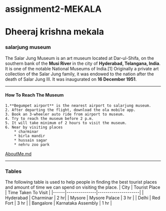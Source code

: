 # assignment2-MEKALA
# Dheeraj krishna mekala
### salarjung museum
The Salar Jung Museum is an art museum located at Dar-ul-Shifa, on the southern bank of the **Musi River** in the city of **Hyderabad, Telangana, India**. It is one of the notable National Museums of India.[1] Originally a private art collection of the Salar Jung family, it was endowed to the nation after the death of Salar Jung III. It was inaugurated on **16 December 1951**.
***
#### How To Reach The Museum
    1.**Begumpet airport** is the nearest airport to salarjung museum.
    2. After departing the flight, download the ola mobile app.
    3. Book an 3-wheeler auto ride from airport to museum.
    4. Try to reach the museum before 2 p.m.
    5. It will take minimum of 2 hours to visit the museum.
    6. Near by visiting places
        * charminar
        * birla mandir
        * hussain sagar
        * nehru zoo park
[AboutMe.md](AboutMe.md)
***
### Tables
The following table is used to help people in finding the best tourist places and amount of time we can spend on visiting the place.
| City | Tourist Place | Time Taken To Visit |
|------|---------------|---------------------|
| Hyderabad | Charminar | 2 hr|
| Mysore | Mysore Palace | 3 hr |
| Delhi | Red Fort | 3 hr |
| Bangalore | Karnataka Assembly | 1 hr |
